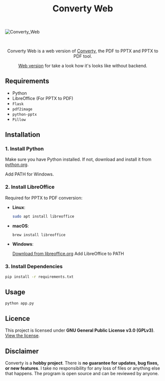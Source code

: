 <h1 align="center">Converty Web</h1>
<br>

![Converty_Web](https://github.com/user-attachments/assets/43839b8f-b3fd-42fe-b71a-1f5ef5a138bc#center)

<br>
<p align="center">
Converty Web is a web version of  
<a href="https://github.com/SirCrownguard/Converty">Converty</a>,  
the PDF to PPTX and PPTX to PDF tool.
</p>

<p align="center"> 
<a href="https://sircrownguard.github.io">Web version</a>   
for take a look how it's looks like without backend.
</p>

## Requirements

* Python
* LibreOffice (For PPTX to PDF)
* `Flask`
* `pdf2image`
* `python-pptx`
* `Pillow`

## Installation

### 1. Install Python
Make sure you have Python installed. If not, download and install it from [python.org](https://www.python.org/downloads/).

Add PATH for Windows.

### 2. Install LibreOffice  
Required for PPTX to PDF conversion:  
- **Linux**:  
  ```bash
  sudo apt install libreoffice
- **macOS**:
  ```bash
  brew install libreoffice
- **Windows**:
  
  [Download from libreoffice.org](https://www.libreoffice.org)
  Add LibreOffice to PATH

### 3. Install Dependencies
  ```bash
  pip install -r requirements.txt
  ```
## Usage
    python app.py

## Licence

This project is licensed under **GNU General Public License v3.0 (GPLv3)**.  
[View the license](https://www.gnu.org/licenses/gpl-3.0.txt).

## Disclaimer

Converty is a **hobby project**. There is **no guarantee for updates, bug fixes, or new features**. I take no responsibility for any loss of files or anything else that happens. The program is open source and can be reviewed by anyone.
